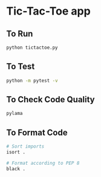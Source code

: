 # Tic-Tac-Toe app

## To Run

```bash
python tictactoe.py
```

## To Test
```bash
python -m pytest -v
```

## To Check Code Quality
```bash
pylama
```

## To Format Code
```bash
# Sort imports
isort .

# Format according to PEP 8
black .
```